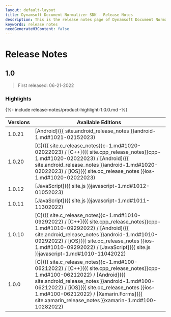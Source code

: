 ```yaml
---
layout: default-layout
title: Dynamsoft Document Normalizer SDK - Release Notes
description: This is the release notes page of Dynamsoft Document Normalizer.
keywords: release notes
needGenerateH3Content: false
---
```


# Release Notes

## 1.0

> First released: 06-21-2022

### Highlights

{%- include release-notes/product-highlight-1.0.0.md -%}

| Versions | Available Editions                                                                                                                                                                                                                                                                                                        |
| -------- | ------------------------------------------------------------------------------------------------------------------------------------------------------------------------------------------------------------------------------------------------------------------------------------------------------------------------- |
| 1.0.21   | [Android]({{ site.android_release_notes }}android-1.md#1021-02152023)                                                                                                                                                                                                                                                     |
| 1.0.20   | [C]({{ site.c_release_notes}}c-1.md#1020-02022023) / [C++]({{ site.cpp_release_notes}}cpp-1.md#1020-02022023) / [Android]({{ site.android_release_notes }}android-1.md#1020-02022023) / [iOS]({{ site.oc_release_notes }}ios-1.md#1020-02022023)                                                                          |
| 1.0.12   | [JavaScript]({{ site.js }}javascript-1.md#1012-01052023)                                                                                                                                                                                                                                                          |
| 1.0.11   | [JavaScript]({{ site.js }}javascript-1.md#1011-11302022)                                                                                                                                                                                                                                                          |
| 1.0.10   | [C]({{ site.c_release_notes}}c-1.md#1010-09292022) / [C++]({{ site.cpp_release_notes}}cpp-1.md#1010-09292022) / [Android]({{ site.android_release_notes }}android-1.md#1010-09292022) / [iOS]({{ site.oc_release_notes }}ios-1.md#1010-09292022) / [JavaScript]({{ site.js }}javascript-1.md#1010-11042022)       |
| 1.0.0    | [C]({{ site.c_release_notes}}c-1.md#100-06212022) / [C++]({{ site.cpp_release_notes}}cpp-1.md#100-06212022) / [Android]({{ site.android_release_notes }}android-1.md#100-06212022) / [iOS]({{ site.oc_release_notes }}ios-1.md#100-06212022) / [Xamarin.Forms]({{ site.xamarin_release_notes }}xamarin-1.md#100-10282022) |
